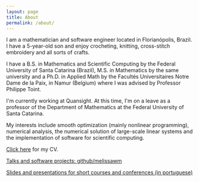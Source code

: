```yaml
---
layout: page
title: About
permalink: /about/
---
```


I am a mathematician and software engineer located in Florianópolis, Brazil. I have a 5-year-old son and enjoy crocheting, knitting, cross-stitch embroidery and all sorts of crafts.

I have a B.S. in Mathematics and Scientific Computing by the Federal University of Santa Catarina (Brazil), M.S. in Mathematics by the same university and a Ph.D. in Applied Math by the Facultés Universitaires Notre Dame de la Paix, in Namur (Belgium) where I was advised by Professor Philippe Toint.

I'm currently working at Quansight. At this time, I'm on a leave as a professor of the Department of Mathematics at the Federal University of Santa Catarina. 

My interests include smooth optimization (mainly nonlinear programming), numerical analysis, the numerical solution of large-scale linear systems and the implementation of software for scientific computing.

[Click here](http://lattes.cnpq.br/1275732441716682) for my CV.

[Talks and software projects: github/melissawm](https://github.com/melissawm)

[Slides and presentations for short courses and conferences (in portuguese)](http://mtm.ufsc.br/~melissa/materiais.html)
